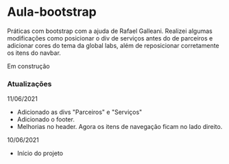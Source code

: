 # Aula-bootstrap



Práticas com bootstrap com a ajuda de Rafael Galleani.  Realizei algumas modificações como posicionar o div de serviços antes do de parceiros e adicionar cores do tema da global labs, além de reposicionar corretamente os itens do navbar.



Em construção





### Atualizações ###

11/06/2021

- Adicionado as divs "Parceiros"  e "Serviços"
- Adicionado o footer.
- Melhorias no header. Agora os itens de navegação ficam no lado direito.

10/06/2021

- Início do projeto
